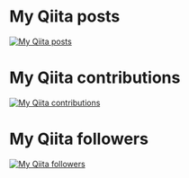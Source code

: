
# My Qiita posts
[![My Qiita posts](https://qiita-badge.apiapi.app/s/harunbu/posts.svg)](http://qiita.com/harunbu)
# My Qiita contributions
[![My Qiita contributions](https://qiita-badge.apiapi.app/s/harunbu/contributions.svg)](http://qiita.com/harunbu)
# My Qiita followers
[![My Qiita followers](https://qiita-badge.apiapi.app/s/harunbu/followers.svg)](http://qiita.com/harunbu)
                
